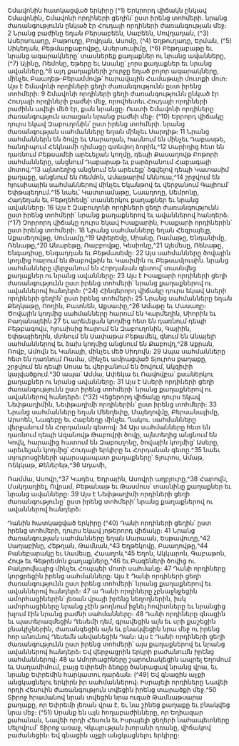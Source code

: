 
Շմավոնին հատկացված երկիրը
(^1) Երկրորդ վիճակն ընկավ Շմավոնին, Շմավոնի որդիների ցեղին՝ ըստ իրենց տոհմերի. նրանց ժառանգությունն
ընկած էր Հուդայի որդիների ժառանգության մեջ։ 2 Նրանց բաժինը եղան Բերսաբեեն, Սաբեեն, Մովղադան,
(^3) Ասերսուաղը, Բաթուղը, Բովղան, Ասոմը, (^4) Եղթուղադը, Երման, (^5) Սիկեղան, Բեթմարքաբովթը, Ասերսուսիմը,
(^6) Բեթղաբաթը եւ նրանց ագարակները՝ տասներեք քաղաքներ ու նրանց ավանները, (^7) Այինը, Ռեմոնը, Եթերը եւ Ասանը՝
չորս քաղաքներ եւ նրանց ավանները,^8 այդ քաղաքների շուրջը եղած բոլոր ագարակները, մինչեւ Բաաղեթ-Բերամմովթ՝
հարավային Համաթայի մուտքի մոտ։ Այս է Շմավոնի որդիների ցեղի ժառանգությունն ըստ իրենց տոհմերի։ 9 Շմավոնի
որդիների ցեղի ժառանգությունն ընկած էր Հուդայի որդիների բաժնի մեջ, որովհետեւ Հուդայի որդիների բաժինն ավելի
մեծ էր, քան նրանցը։ Ուստի Շմավոնի որդիները ժառանգություն ստացան նրանց բաժնի մեջ։
(^10) Երրորդ վիճակը դուրս եկավ Զաբուղոնին՝ ըստ իրենց տոհմերի. նրանց ժառանգության սահմանները եղան մինչեւ
Սարդիթ։ 11 Նրանց սահմաններն են ծովը եւ Մարաղան, հասնում են մինչեւ Դաբասթե, հանդիպում Հեկնամի դիմացը
գտնվող ձորին,^12 Սարիդից հետ են դառնում Բեթսամեի արեւելյան կողմը, դեպի Քասաղովթ Բոթորի սահմանները,
անցնում Դաբարաթ եւ բարձրանում Հաբագայի մոտով.^13 այնտեղից անցնում են արեւելք՝ ձգվելով դեպի Կատասիմ
քաղաքը, անցնում են Ռեմմոն, Ամաթարիմ Աննուա,^14 շրջվում են հյուսիսային սահմաններով մինչեւ Եկանթով եւ
վերջանում Գայիում՝ Եփթայեղում.^15 նաեւ՝ Կատտամաթը, Նաաղողը, Սեմրոնը, Հադեղան եւ Բեթղեհեմը՝ տասներկու
քաղաքներ եւ նրանց ավանները։ 16 Այս է Զաբուղոնի որդիների ցեղի ժառանգությունն ըստ իրենց տոհմերի՝ նրանց
քաղաքներով եւ ավաններով հանդերձ։
(^17) Չորրորդ վիճակը դուրս եկավ Իսաքարին, Իսաքարի որդիներին՝ ըստ իրենց տոհմերի։ 18 Նրանց սահմանները
եղան Հեզրայելը, Աքասեղովթը, Սունամը,^19 Ափերեմը, Սիանը, Ռամաթը, Ենդանիմը, Ռենաթը,^20 Անարեթը, Ռաբբովթը,
Կեսիոնը,^21 Այեմեսը, Ռենաթը, Ենգադիսը, Ենգադդան եւ Բեթմասեմը։ 22 Այս սահմանները ծովային կողմից հարում են
Թաբովթին եւ Կասիմին ու Բեթսամյուսին. նրանց սահմանները վերջանում են Հորդանան գետով՝ տասնվեց քաղաքներ
ու նրանց ավանները։ 23 Այս է Իսաքարի որդիների ցեղի ժառանգությունն ըստ իրենց տոհմերի՝ նրանց քաղաքներով ու
ավաններով հանդերձ։
(^24) Հինգերորդ վիճակը դուրս եկավ Ասերի որդիների ցեղին՝ ըստ իրենց տոհմերի։ 25 Նրանց սահմանները եղան
Քեղկաթը, Ոողին, Բատնեն, Աքսափը,^26 Ամաթը եւ Մասաղը։ Ծովային կողմից սահմանները հարում են Կարմեղին,
Սիորին եւ Բաղանայեին 27 եւ արեւելյան կողմից հետ են դառնում դեպի Բեթբագովս, հյուսիսից հարում են Զաբուղոնին,
Գայիին, Եփթայիեղին, մտնում են Սափաթա Բեթամեկ, գնում են Անայելի սահմաններով եւ ձախ կողմից անցնում են
Քաբովղ,^28 Աքրան, Ռովբ, Ամովն եւ Կանայի, մինչեւ մեծ Սիդովն։ 29 Ապա սահմանները հետ են դառնում Ռամա, մինչեւ
ամրացված Տյուրոս քաղաքը, շրջվում են դեպի Սոսա եւ վերջանում են ծովում, Ակզիփի կալվածքում.^30 ապա՝ Ամմա,
Ափեկա եւ Ռավովբա՝ քսաներկու քաղաքներ ու նրանց ավանները։ 31 Այս է Ասերի որդիների ցեղի ժառանգությունն ըստ
իրենց տոհմերի՝ նրանց քաղաքներով ու ավաններով հանդերձ։
(^32) Վեցերորդ վիճակը դուրս եկավ Նեփթաղիմին, Նեփթաղիմի որդիներին՝ ըստ իրենց տոհմերի։ 33 Նրանց
սահմանները եղան Մեեղեփը, Մայեղովմը, Բերսանայիմը, Արսոեն, Նագեբը եւ Հաբնեղը մինչեւ Ղակու. սահմանները
վերջանում են Հորդանան գետով։ 34 Այս սահմանները հետ են դառնում դեպի Ազանովթ Թաբովրի ծովը, այնտեղից
անցնում են Կովկ, հարավից հատում են Զաբուղոնը, ծովային կողմից՝ Ասերը, արեւելյան կողմից՝ Հուդայի երկիրը եւ
Հորդանան գետը.^35 նաեւ տյուրոսցիների պարսպապատ քաղաքները՝ Տյուրոս, Ամաթ, Ռեկկաթ, Քեներեթ,^36 Ադամի,


Ռամմա, Ասովր,^37 Կադես, Եդրային, Ասովրի աղբյուրը,^38 Հարովն, Մակդաղիել, Ովրամ, Բեթանաթ եւ Թասմուս՝
տասնինը քաղաքներ եւ նրանց ավանները։ 39 Այս է Նեփթաղիմի որդիների ցեղի ժառանգությունը՝ ըստ իրենց տոհմերի՝
նրանց քաղաքներով ու ավաններով հանդերձ։

Դանին հատկացված երկիրը
(^40) Դանի որդիների ցեղին՝ ըստ իրենց տոհմերի, դուրս եկավ յոթերորդ վիճակը։ 41 Նրանց ժառանգության
սահմանները եղան Սարաան, Եսթավուղը,^42 Սաղաբինը, Հեթղան, Թամնան,^43 Եղթեկովը, Բաաղովթը,^44 Բանեբարակը
եւ Սամեսը, Հաաղոն,^45 Եղոն, Ակկարոն, Գաբաթոն, Հութ եւ Գեթրեմոն քաղաքները,^46 եւ Բազեների ծովից ու
Բակրովնայից մինչեւ Հոպպեի մոտի սահմանը։ 47 Դանի որդիները կորցրեցին իրենց սահմանները։ Այս է Դանի որդիների
ցեղի ժառանգությունն ըստ իրենց տոհմերի՝ նրանց քաղաքներով եւ ավաններով հանդերձ։ 47 ա Դանի որդիները
չբնաջնջեցին ամորհացիներին՝ լեռան վրայի իրենց նեղողներին, իսկ ամորհացիները նրանց չէին թողնում իջնել
հովիտները եւ նրանցից խլում էին նրանց բաժնի սահմանները։ 48 Դանի որդիները գնացին եւ պատերազմեցին Ղեսեմի
դեմ, գրավեցին այն եւ սրի քաշեցին բնակիչներին, ժառանգեցին այն եւ բնակվեցին նրա մեջ ու իրենց հոր անունով
Ղեսեմն անվանեցին Դան։ Այս է Դանի որդիների ցեղի ժառանգությունն ըստ իրենց տոհմերի՝ այս քաղաքներով եւ
նրանց ավաններով հանդերձ։
Եվ վերջացրին երկրի բաժանումն իրենց սահմաններով։ 48 ա Ամորհացիները շարունակեցին ապրել Եղոմում եւ
Սաղամիմում, բայց Եփրեմի ձեռքը ծանրացավ նրանց վրա, եւ նրանք Եփրեմին հարկատու դարձան։
(^49) Եվ գնացին աչքի անցկացնելու երկիրն իր սահմաններով։ Իսրայելի որդիները Նավեի որդի Հեսուին
ժառանգություն տվեցին իրենց տարածքի մեջ.^50 Տիրոջ հրամանով նրան տվեցին նրա ուզած Թամնաթսարա քաղաքը,
որ Եփրեմի լեռան վրա է, եւ նա շինեց քաղաքը եւ բնակվեց նրա մեջ։
(^51) Սրանք են այն հողաբաժինները, որ Եղիազար քահանան, Նավեի որդի Հեսուն եւ Իսրայելի ցեղերի նահապետները
Սելովում՝ Տիրոջ առաջ, Վկայության խորանի դռանը, վիճակով բաժանեցին։ Եվ գնացին աչքի անցկացնելու երկիրը։
